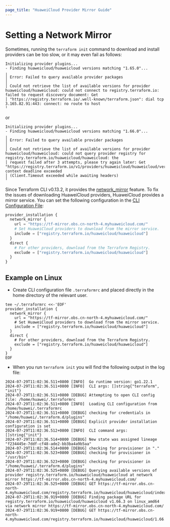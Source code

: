 ```yaml
---
page_title: "HuaweiCloud Provider Mirror Guide"
---
```


# Setting a Network Mirror

Sometimes, running the `terraform init` command to download and install providers can be too slow,
or it may even fail as follows:

```text
Initializing provider plugins...
- Finding huaweicloud/huaweicloud versions matching "1.65.0"...
╷
│ Error: Failed to query available provider packages
│ 
│ Could not retrieve the list of available versions for provider huaweicloud/huaweicloud: could not connect to registry.terraform.io: failed to request discovery document: Get
│ "https://registry.terraform.io/.well-known/terraform.json": dial tcp 3.165.82.91:443: connect: no route to host
╵
```

or

```text
Initializing provider plugins...
- Finding huaweicloud/huaweicloud versions matching "1.66.0"...
╷
│ Error: Failed to query available provider packages
│
│ Could not retrieve the list of available versions for provider huaweicloud/huaweicloud: could not query provider registry for registry.terraform.io/huaweicloud/huaweicloud: the
│ request failed after 3 attempts, please try again later: Get "https://registry.terraform.io/v1/providers/huaweicloud/huaweicloud/versions": context deadline exceeded
│ (Client.Timeout exceeded while awaiting headers)
╵
```

Since Terraform CLI v0.13.2, it provides the
[network_mirror](https://developer.hashicorp.com/terraform/cli/config/config-file#network_mirror) feature.
To fix the issues of downloading HuaweiCloud providers, HuaweiCloud provides a mirror service.
You can set the following configuration in the [CLI Configuration File](https://developer.hashicorp.com/terraform/cli/config/config-file):

```terraform
provider_installation {
  network_mirror {
    url = "https://tf-mirror.obs.cn-north-4.myhuaweicloud.com/"
    # Set HuaweiCloud providers to download from the mirror service.
    include = ["registry.terraform.io/huaweicloud/huaweicloud"]
  }
  direct {
    # For other providers, download from the Terraform Registry.
    exclude = ["registry.terraform.io/huaweicloud/huaweicloud"]
  }
}
```

## Example on Linux

- Create CLI configuration file `.terraformrc` and placed directly in the home directory of the relevant user.

```shell
tee ~/.terraformrc <<-'EOF'
provider_installation {
  network_mirror {
    url = "https://tf-mirror.obs.cn-north-4.myhuaweicloud.com/"
    # Set HuaweiCloud providers to download from the mirror service.
    include = ["registry.terraform.io/huaweicloud/huaweicloud"]
  }
  direct {
    # For other providers, download from the Terraform Registry.
    exclude = ["registry.terraform.io/huaweicloud/huaweicloud"]
  }
}
EOF
```

- When you run `terraform init` you will find the following output in the log file:

```text
2024-07-29T11:02:36.511+0800 [INFO]  Go runtime version: go1.22.1
2024-07-29T11:02:36.511+0800 [INFO]  CLI args: []string{"terraform", "init"}
2024-07-29T11:02:36.511+0800 [DEBUG] Attempting to open CLI config file: /home/huawei/.terraformrc
2024-07-29T11:02:36.511+0800 [INFO]  Loading CLI configuration from /home/huawei/.terraformrc
2024-07-29T11:02:36.511+0800 [DEBUG] checking for credentials in "/home/huawei/.terraform.d/plugins"
2024-07-29T11:02:36.511+0800 [DEBUG] Explicit provider installation configuration is set
2024-07-29T11:02:36.512+0800 [INFO]  CLI command args: []string{"init"}
2024-07-29T11:02:36.514+0800 [DEBUG] New state was assigned lineage "f234445e-7ddf-cf48-ade2-bb3ba4a9b5aa"
2024-07-29T11:02:36.514+0800 [DEBUG] checking for provisioner in "."
2024-07-29T11:02:36.523+0800 [DEBUG] checking for provisioner in "/usr/bin"
2024-07-29T11:02:36.523+0800 [DEBUG] checking for provisioner in "/home/huawei/.terraform.d/plugins"
2024-07-29T11:02:36.525+0800 [DEBUG] Querying available versions of provider registry.terraform.io/huaweicloud/huaweicloud at network mirror https://tf-mirror.obs.cn-north-4.myhuaweicloud.com/
2024-07-29T11:02:36.525+0800 [DEBUG] GET https://tf-mirror.obs.cn-north-4.myhuaweicloud.com/registry.terraform.io/huaweicloud/huaweicloud/index.json
2024-07-29T11:02:36.919+0800 [DEBUG] Finding package URL for registry.terraform.io/huaweicloud/huaweicloud v1.66.3 on linux_amd64 via network mirror https://tf-mirror.obs.cn-north-4.myhuaweicloud.com/
2024-07-29T11:02:36.919+0800 [DEBUG] GET https://tf-mirror.obs.cn-north-4.myhuaweicloud.com/registry.terraform.io/huaweicloud/huaweicloud/1.66.3.json
```
